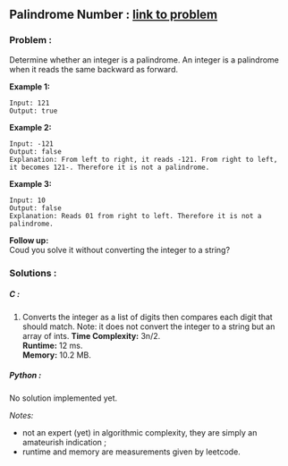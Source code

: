 ## Palindrome Number : **[link to problem](https://leetcode.com/problems/palindrome-number/)**


### Problem :

Determine whether an integer is a palindrome. An integer is a 
palindrome when it reads the same backward as forward.

**Example 1:**  

```
Input: 121
Output: true
```

**Example 2:**  

```
Input: -121  
Output: false  
Explanation: From left to right, it reads -121. From right to left, 
it becomes 121-. Therefore it is not a palindrome.
```

**Example 3:**  

```
Input: 10
Output: false
Explanation: Reads 01 from right to left. Therefore it is not a palindrome.
```

**Follow up:**  
Coud you solve it without converting the integer to a string?

### Solutions :

##### C :
1. Converts the integer as a list of digits then compares each 
digit that should match.
Note: it does not convert the integer to a string but an array of ints.
**Time Complexity:** 3n/2.  
**Runtime:** 12 ms.  
**Memory:** 10.2 MB.

##### Python :  
No solution implemented yet.

_Notes:_ 
   - not an expert (yet) in algorithmic complexity, they are 
    simply an amateurish indication ;
   - runtime and memory are measurements given by leetcode.
